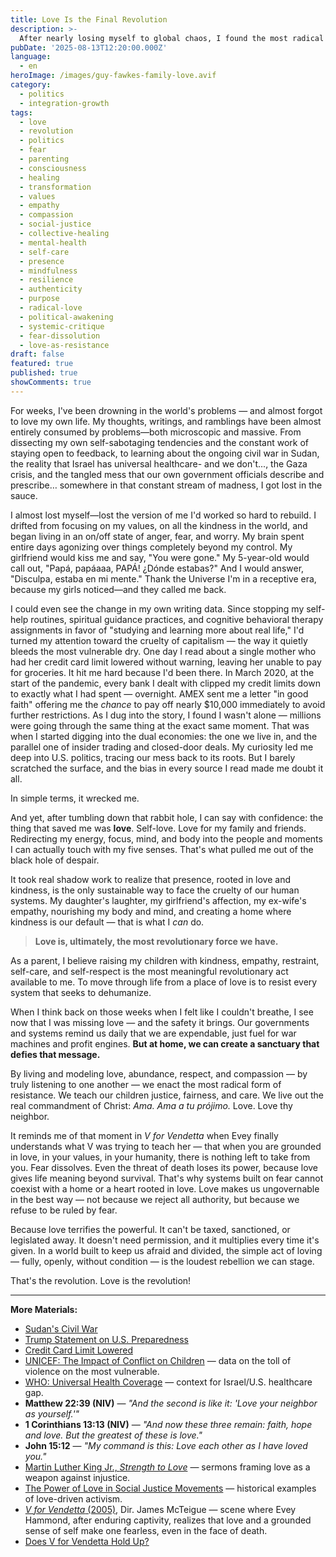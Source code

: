```yaml
---
title: Love Is the Final Revolution
description: >-
  After nearly losing myself to global chaos, I found the most radical act isn't outrage — it's love. A reflection on politics, fear, and why building a home rooted in kindness may be the ultimate rebellion.
pubDate: '2025-08-13T12:20:00.000Z'
language:
  - en
heroImage: /images/guy-fawkes-family-love.avif
category:
  - politics
  - integration-growth
tags:
  - love
  - revolution
  - politics
  - fear
  - parenting
  - consciousness
  - healing
  - transformation
  - values
  - empathy
  - compassion
  - social-justice
  - collective-healing
  - mental-health
  - self-care
  - presence
  - mindfulness
  - resilience
  - authenticity
  - purpose
  - radical-love
  - political-awakening
  - systemic-critique
  - fear-dissolution
  - love-as-resistance
draft: false
featured: true
published: true
showComments: true
---
```


For weeks, I've been drowning in the world's problems — and almost forgot to love my own life. My thoughts, writings, and ramblings have been almost entirely consumed by problems—both microscopic and massive. From dissecting my own self-sabotaging tendencies and the constant work of staying open to feedback, to learning about the ongoing civil war in Sudan, the reality that Israel has universal healthcare- and we don't..., the Gaza crisis, and the tangled mess that our own government officials describe and prescribe… somewhere in that constant stream of madness, I got lost in the sauce.

I almost lost myself—lost the version of me I'd worked so hard to rebuild. I drifted from focusing on my values, on all the kindness in the world, and began living in an on/off state of anger, fear, and worry. My brain spent entire days agonizing over things completely beyond my control. My girlfriend would kiss me and say, "You were gone." My 5-year-old would call out, "Papá, papáaaa, PAPÁ! ¿Dónde estabas?" And I would answer, "Disculpa, estaba en mi mente." Thank the Universe I'm in a receptive era, because my girls noticed—and they called me back.

I could even see the change in my own writing data. Since stopping my self-help routines, spiritual guidance practices, and cognitive behavioral therapy assignments in favor of "studying and learning more about real life," I'd turned my attention toward the cruelty of capitalism — the way it quietly bleeds the most vulnerable dry. One day I read about a single mother who had her credit card limit lowered without warning, leaving her unable to pay for groceries. It hit me hard because I'd been there. In March 2020, at the start of the pandemic, every bank I dealt with clipped my credit limits down to exactly what I had spent — overnight. AMEX sent me a letter "in good faith" offering me the _chance_ to pay off nearly $10,000 immediately to avoid further restrictions. As I dug into the story, I found I wasn't alone — millions were going through the same thing at the exact same moment. That was when I started digging into the dual economies: the one we live in, and the parallel one of insider trading and closed-door deals. My curiosity led me deep into U.S. politics, tracing our mess back to its roots. But I barely scratched the surface, and the bias in every source I read made me doubt it all.

In simple terms, it wrecked me.

And yet, after tumbling down that rabbit hole, I can say with confidence: the thing that saved me was **love**. Self-love. Love for my family and friends. Redirecting my energy, focus, mind, and body into the people and moments I can actually touch with my five senses. That's what pulled me out of the black hole of despair.

It took real shadow work to realize that presence, rooted in love and kindness, is the only sustainable way to face the cruelty of our human systems. My daughter's laughter, my girlfriend's affection, my ex-wife's empathy, nourishing my body and mind, and creating a home where kindness is our default — that is what I _can_ do.

> **Love is, ultimately, the most revolutionary force we have.**

As a parent, I believe raising my children with kindness, empathy, restraint, self-care, and self-respect is the most meaningful revolutionary act available to me. To move through life from a place of love is to resist every system that seeks to dehumanize.

When I think back on those weeks when I felt like I couldn't breathe, I see now that I was missing love — and the safety it brings. Our governments and systems remind us daily that we are expendable, just fuel for war machines and profit engines. **But at home, we can create a sanctuary that defies that message.**

By living and modeling love, abundance, respect, and compassion — by truly listening to one another — we enact the most radical form of resistance. We teach our children justice, fairness, and care. We live out the real commandment of Christ: _Ama. Ama a tu prójimo._ Love. Love thy neighbor.

It reminds me of that moment in _V for Vendetta_ when Evey finally understands what V was trying to teach her — that when you are grounded in love, in your values, in your humanity, there is nothing left to take from you. Fear dissolves. Even the threat of death loses its power, because love gives life meaning beyond survival. That's why systems built on fear cannot coexist with a home or a heart rooted in love. Love makes us ungovernable in the best way — not because we reject all authority, but because we refuse to be ruled by fear.

Because love terrifies the powerful. It can't be taxed, sanctioned, or legislated away. It doesn't need permission, and it multiplies every time it's given. In a world built to keep us afraid and divided, the simple act of loving — fully, openly, without condition — is the loudest rebellion we can stage.

That's the revolution. Love is the revolution!

---

**More Materials:**

- [Sudan's Civil War](https://www.theatlantic.com/magazine/archive/2025/09/sudan-civil-war-humanitarian-crisis/683563/)
- [Trump Statement on U.S. Preparedness](https://www.yahoo.com/news/articles/trump-says-us-fully-prepared-233417929.html)
- [Credit Card Limit Lowered](https://abc7.com/post/credit-card-limit-lowered-account-closed-lending-tree-crunch/10944794/)
- [UNICEF: The Impact of Conflict on Children](https://www.unicef.org/protection/children-under-attack) — data on the toll of violence on the most vulnerable.
- [WHO: Universal Health Coverage](https://www.who.int/news-room/fact-sheets/detail/universal-health-coverage-\(uhc\)) — context for Israel/U.S. healthcare gap.
- **Matthew 22:39 (NIV)** — _"And the second is like it: 'Love your neighbor as yourself.'"_
- **1 Corinthians 13:13 (NIV)** — _"And now these three remain: faith, hope and love. But the greatest of these is love."_
- **John 15:12** — _"My command is this: Love each other as I have loved you."_
- [Martin Luther King Jr., _Strength to Love_](https://kinginstitute.stanford.edu/strength-love) — sermons framing love as a weapon against injustice.
- [The Power of Love in Social Justice Movements](https://nonviolenceinternational.net/power_of_love) — historical examples of love-driven activism.
- [_V for Vendetta_ (2005)](https://en.wikipedia.org/wiki/V_for_Vendetta_(film)), Dir. James McTeigue — scene where Evey Hammond, after enduring captivity, realizes that love and a grounded sense of self make one fearless, even in the face of death.
- [Does V for Vendetta Hold Up?](https://www.gq.com/story/does-v-for-vendetta-hold-up)
